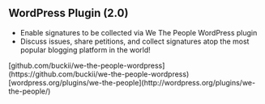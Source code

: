 ## WordPress Plugin (2.0)

<ul>
  <li class="fragment">Enable signatures to be collected via We The People WordPress plugin</li>
  <li class="fragment">Discuss issues, share petitions, and collect signatures atop the most popular blogging platform in the world!</li>
</ul>

<p class="fragment">[github.com/buckii/we-the-people-wordpress](https://github.com/buckii/we-the-people-wordpress)<br>
[wordpress.org/plugins/we-the-people](http://wordpress.org/plugins/we-the-people/)</p>